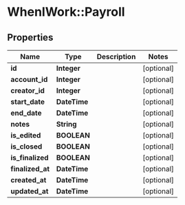 # WhenIWork::Payroll

## Properties
Name | Type | Description | Notes
------------ | ------------- | ------------- | -------------
**id** | **Integer** |  | [optional] 
**account_id** | **Integer** |  | [optional] 
**creator_id** | **Integer** |  | [optional] 
**start_date** | **DateTime** |  | [optional] 
**end_date** | **DateTime** |  | [optional] 
**notes** | **String** |  | [optional] 
**is_edited** | **BOOLEAN** |  | [optional] 
**is_closed** | **BOOLEAN** |  | [optional] 
**is_finalized** | **BOOLEAN** |  | [optional] 
**finalized_at** | **DateTime** |  | [optional] 
**created_at** | **DateTime** |  | [optional] 
**updated_at** | **DateTime** |  | [optional] 


